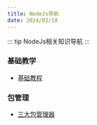 ```yaml
---
title: NodeJs导航
date: 2024/02/18
---
```


::: tip
NodeJs相关知识导航
:::

### 基础教学
- [基础教程](./01-基础教程/01-认识nodeJs.md)

### 包管理
- [三大包管理器](./02-包管理/npm-yarn-pnpm.md)

